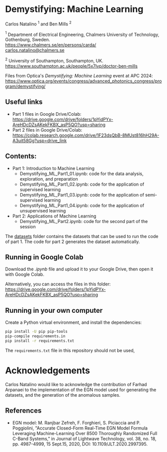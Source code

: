 # Demystifying: Machine Learning

Carlos Natalino $^1$ and Ben Mills $^2$

$^1$ Department of Electrical Engineering, Chalmers University of Technology, Gothenburg, Sweden. <br>https://www.chalmers.se/en/persons/carda/<br>carlos.natalino@chalmers.se

$^2$ University of Southampton, Southampton, UK. https://www.southampton.ac.uk/people/5x7lvp/doctor-ben-mills

Files from Optica's *Demystifying: Machine Learning* event at APC 2024: https://www.optica.org/events/congress/advanced_photonics_congress/program/demystifying/

## Useful links

 - Part 1 files in Google Drive/Colab: https://drive.google.com/drive/folders/1pYidPYx-AreHDcDZsAKekFKBX_asP5QO?usp=sharing
 - Part 2 files in Google Drive/Colab: https://colab.research.google.com/drive/1F23dsQbB-8MUst816hH29A-A3uit58Gg?usp=drive_link

## Contents:

- Part 1: Introduction to Machine Learning
  - Demystifying_ML_Part1_01.ipynb: code for the data analysis, exploration, and preparation
  -  Demystifying_ML_Part1_02.ipynb: code for the application of supervised learning
  - Demystifying_ML_Part1_03.ipynb: code for the application of semi-supervised learning
  - Demystifying_ML_Part1_04.ipynb: code for the application of unsupervised learning
- Part 2: Applications of Machine Learning
  - Demystifying_ML_Part2.ipynb: code for the second part of the session

The [datasets](./datasets/) folder contains the datasets that can be used to run the code of part 1. The code for part 2 generates the dataset automatically.

## Running in Google Colab

Download the *.ipynb* file and upload it to your Google Drive, then open it with Google Colab.

Alternatively, you can access the files in this folder: https://drive.google.com/drive/folders/1pYidPYx-AreHDcDZsAKekFKBX_asP5QO?usp=sharing

## Running in your own computer

Create a Python virtual environment, and install the dependencies:

```bash
pip install -U pip pip-tools
pip-compile requirements.in
pip install -r requirements.txt
```

The `requirements.txt` file in this repository should not be used, 

# Acknowledgements

Carlos Natalino would like to acknowledge the contribution of Farhad Arpanaei to the implementation of the EGN model used for generating the datasets, and the generation of the anomalous samples.

## References

- EGN model: M. Ranjbar Zefreh, F. Forghieri, S. Piciaccia and P. Poggiolini, "Accurate Closed-Form Real-Time EGN Model Formula Leveraging Machine-Learning Over 8500 Thoroughly Randomized Full C-Band Systems," in Journal of Lightwave Technology, vol. 38, no. 18, pp. 4987-4999, 15 Sept.15, 2020, DOI: 10.1109/JLT.2020.2997395.
